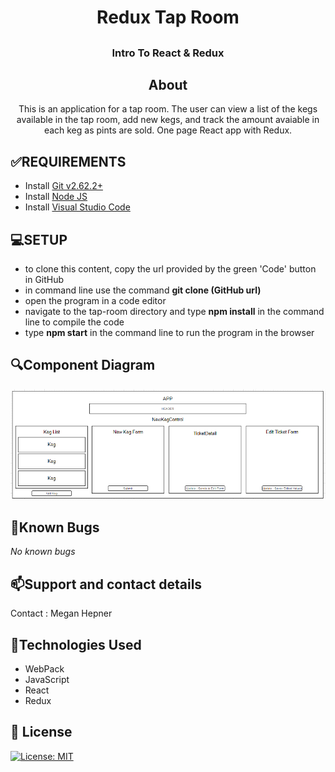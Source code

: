 # <h1 align = "center"> Redux Tap Room

## <h3 align = "center"> Intro To React & Redux

## <h2 align = "center"> About

<p align = "center"> This is an application for a tap room. The user can view a list of the kegs available in the tap room, add new kegs, and track the amount avaiable in each keg as pints are sold. One page React app with Redux.

## **✅REQUIREMENTS**
* Install [Git v2.62.2+](https://git-scm.com/downloads/)
* Install [Node JS](https://nodejs.org/en/)
* Install [Visual Studio Code](https://code.visualstudio.com/)

## **💻SETUP**
* to clone this content, copy the url provided by the green 'Code' button in GitHub
* in command line use the command **git clone (GitHub url)**
* open the program in a code editor
* navigate to the tap-room directory and type **npm install** in the command line to compile the code
* type **npm start** in the command line to run the program in the browser


## 🔍Component Diagram

![Component Diagram](./src/assets/images/friday.PNG)

## 🐛Known Bugs

_No known bugs_

## 📫Support and contact details

Contact : Megan Hepner

## 🔧Technologies Used

* WebPack
* JavaScript
* React
* Redux

## **📘 License**
[![License: MIT](https://img.shields.io/badge/License-MIT-yellow.svg)](https://opensource.org/licenses/MIT)
